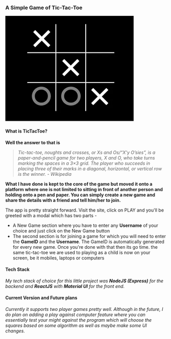 ### A Simple Game of Tic-Tac-Toe
![stock-tic-tac-toe-image](tic-tac-toe.webp)

#### What is TicTacToe?
**Well the answer to that is**
> *Tic-tac-toe, noughts and crosses, or Xs and Os/“X’y O’sies”, is a paper-and-pencil game for two players, X and O, who take turns marking the spaces in a 3×3 grid. The player who succeeds in placing three of their marks in a diagonal, horizontal, or vertical row is the winner. - Wikipedia*

**What I have done is kept to the core of the game but moved it onto a platform where one is not limited to sitting in front of another person and holding onto a pen and paper. You can simply create a new game and share the details with a friend and tell him/her to join.**

The app is pretty straight forward. Visit the site, click on PLAY and you'll be greeted with a modal which has two parts -
- A New Game section where you have to enter any **Username** of your choice and just click on the New Game button
- The second section is for joining a game for which you will need to enter the **GameID** and the **Username**. The GameID is automatically generated for every new game.
Once you're done with that then its go time. the same tic-tac-toe we are used to playing as a child is now on your screen, be it mobiles, laptops or computers

#### Tech Stack
*My tech stack of choice for this little project was **NodeJS (Express)** for the backend and **ReactJS** with **Material UI** for the front end.*

#### Current Version and Future plans
*Currently it supports two player games pretty well. Although in the future, I do plan on adding a play against computer feature where you can essentially test your might against the program which will choose the squares based on some algorithm as well as maybe make some UI changes.*